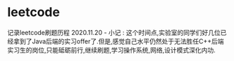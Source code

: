 # leetcode
记录leetcode刷题历程
2020.11.20 - 小记 : 这个时间点,实验室的同学们好几位已经拿到了Java后端的实习offer了.但是,感觉自己水平仍然处于无法胜任C++后端实习生的岗位,只能砥砺前行,继续刷题,学习操作系统,网络,设计模式深化内功.
